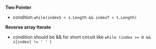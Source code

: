 **Two Pointer**
- condition `while(indexS < s.Length && indexT < t.Length) `


**Reverse array Iterate**
- condition should be && for short circuit like `while (index >= 0 && s[index] != ' ' )`
